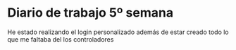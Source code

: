 # Diario de trabajo 5º semana
He estado realizando el login personalizado además de estar creado todo lo que me faltaba del los controladores